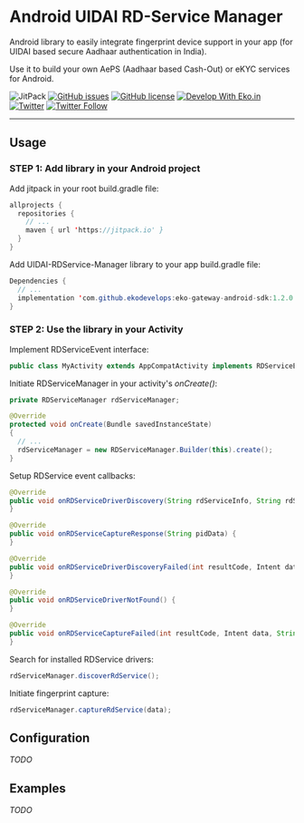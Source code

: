 # Android UIDAI RD-Service Manager
Android library to easily integrate fingerprint device support in your app (for UIDAI based secure Aadhaar authentication in India). 

Use it to build your own AePS (Aadhaar based Cash-Out) or eKYC services for Android.

<img alt="JitPack" src="https://img.shields.io/jitpack/v/github/ekoindia/android-uidai-rdservice-manager"></a>
<a href="https://github.com/ekoindia/android-uidai-rdservice-manager/issues">![GitHub issues](https://img.shields.io/github/issues/ekoindia/android-uidai-rdservice-manager)</a>
<a href="https://github.com/ekoindia/android-uidai-rdservice-manager/blob/master/LICENSE">![GitHub license](https://img.shields.io/github/license/ekoindia/android-uidai-rdservice-manager)</a>
<a href="https://eko.in" target="_blank">![Develop With Eko.in](https://img.shields.io/badge/Develop%20with-Eko.in-brightgreen)</a>
<a href="https://twitter.com/intent/tweet?text=Wow:&url=https%3A%2F%2Fgithub.com%2Fekoindia%2Fandroid-uidai-rdservice-manager" target="_blank"><img alt="Twitter" src="https://img.shields.io/twitter/url?style=social&url=https%3A%2F%2Fgithub.com%2Fekoindia%2Fandroid-uidai-rdservice-manager"></a>
<a href="https://twitter.com/intent/follow?screen_name=ekospeaks" target="_blank">![Twitter Follow](https://img.shields.io/twitter/follow/ekospeaks?label=Follow&style=social)</a>

---

## Usage

### STEP 1: Add library in your Android project

Add jitpack in your root build.gradle file:
```java
allprojects {
  repositories {
    // ...
    maven { url 'https://jitpack.io' }
  }
}
```

Add UIDAI-RDService-Manager library to your app build.gradle file:
```java
Dependencies {
  // ...
  implementation 'com.github.ekodevelops:eko-gateway-android-sdk:1.2.0'
}
```

### STEP 2: Use the library in your Activity

Implement RDServiceEvent interface:
```java
public class MyActivity extends AppCompatActivity implements RDServiceEvents
```

Initiate RDServiceManager in your activity's _onCreate()_:
```java
private RDServiceManager rdServiceManager;

@Override
protected void onCreate(Bundle savedInstanceState)
{
  // ...
  rdServiceManager = new RDServiceManager.Builder(this).create();
}
```

Setup RDService event callbacks:
```java
@Override
public void onRDServiceDriverDiscovery(String rdServiceInfo, String rdServicePackage) {
}

@Override
public void onRDServiceCaptureResponse(String pidData) {
}

@Override
public void onRDServiceDriverDiscoveryFailed(int resultCode, Intent data, String pkg, String reason) { reason);
}

@Override
public void onRDServiceDriverNotFound() {
}

@Override
public void onRDServiceCaptureFailed(int resultCode, Intent data, String pkg) {
}
```

Search for installed RDService drivers:
```java
rdServiceManager.discoverRdService();
```

Initiate fingerprint capture:
```java
rdServiceManager.captureRdService(data);
```

## Configuration
_TODO_

## Examples
_TODO_
